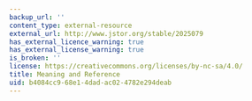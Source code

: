```yaml
---
backup_url: ''
content_type: external-resource
external_url: http://www.jstor.org/stable/2025079
has_external_licence_warning: true
has_external_license_warning: true
is_broken: ''
license: https://creativecommons.org/licenses/by-nc-sa/4.0/
title: Meaning and Reference
uid: b4084cc9-68e1-4dad-ac02-4782e294deab
---
```


